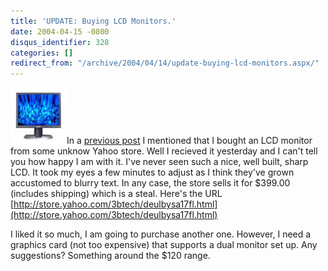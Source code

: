 ```yaml
---
title: 'UPDATE: Buying LCD Monitors.'
date: 2004-04-15 -0800
disqus_identifier: 328
categories: []
redirect_from: "/archive/2004/04/14/update-buying-lcd-monitors.aspx/"
---
```


![](/images/dellultrasharp.jpg)In a [previous
post](https://haacked.com/archive/2004/04/07/305.aspx "Previous Post")
I mentioned that I bought an LCD monitor from some unknow Yahoo store.
Well I recieved it yesterday and I can't tell you how happy I am with
it. I've never seen such a nice, well built, sharp LCD. It took my eyes
a few minutes to adjust as I think they've grown accustomed to blurry
text. In any case, the store sells it for \$399.00 (includes shipping)
which is a steal. Here's the URL
[http://store.yahoo.com/3btech/deulbysa17fl.html](http://store.yahoo.com/3btech/deulbysa17fl.html)

I liked it so much, I am going to purchase another one. However, I need
a graphics card (not too expensive) that supports a dual monitor set up.
Any suggestions? Something around the \$120 range.

